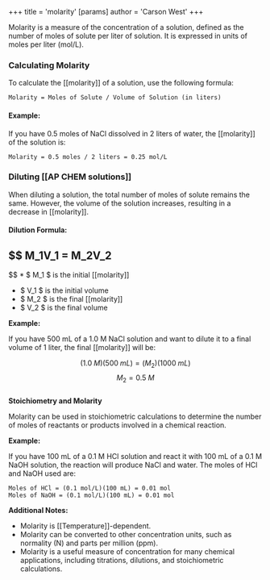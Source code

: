 +++
 title = 'molarity'
[params]
	author = 'Carson West'
+++

Molarity is a measure of the concentration of a solution, defined as the number of moles of solute per liter of solution. It is expressed in units of moles per liter (mol/L).

### **Calculating Molarity**

To calculate the [[molarity]] of a solution, use the following formula:

```
Molarity = Moles of Solute / Volume of Solution (in liters)
```

#### **Example:**

If you have 0.5 moles of NaCl dissolved in 2 liters of water, the [[molarity]] of the solution is:

```
Molarity = 0.5 moles / 2 liters = 0.25 mol/L
```

### **Diluting [[AP CHEM solutions]]**

When diluting a solution, the total number of moles of solute remains the same. However, the volume of the solution increases, resulting in a decrease in [[molarity]].

#### **Dilution Formula:**

##  $$  M_1V_1 = M_2V_2
 $$  *  $ M_1 $  is the initial [[molarity]]
*  $ V_1 $  is the initial volume
*  $ M_2 $  is the final [[molarity]]
*  $ V_2 $  is the final volume

**Example:**

If you have 500 mL of a 1.0 M NaCl solution and want to dilute it to a final volume of 1 liter, the final [[molarity]] will be:

 $$  (1.0 \; M)(500 \; mL) = (M_2)(1000 \; mL)
 $$  $$   M_2 = 0.5\; M
 $$  
**Stoichiometry and Molarity**

Molarity can be used in stoichiometric calculations to determine the number of moles of reactants or products involved in a chemical reaction.

**Example:**

If you have 100 mL of a 0.1 M HCl solution and react it with 100 mL of a 0.1 M NaOH solution, the reaction will produce NaCl and water. The moles of HCl and NaOH used are:

```
Moles of HCl = (0.1 mol/L)(100 mL) = 0.01 mol
Moles of NaOH = (0.1 mol/L)(100 mL) = 0.01 mol
```

**Additional Notes:**

* Molarity is [[Temperature]]-dependent.
* Molarity can be converted to other concentration units, such as normality (N) and parts per million (ppm).
* Molarity is a useful measure of concentration for many chemical applications, including titrations, dilutions, and stoichiometric calculations.